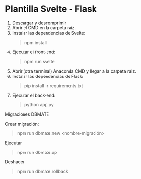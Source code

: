 # Plantilla Svelte - Flask

1. Descargar y descomprimir
2. Abrir el CMD en la carpeta raiz.
3. Instalar las dependencias de Svelte:
    > npm install
4. Ejecutar el front-end:
    > npm run svelte
5. Abrir (otra terminal) Anaconda CMD y llegar a la carpeta raiz.
6. Instalar las dependencias de Flask:
    > pip install -r requirements.txt
7. Ejecutar el back-end:
    > python app.py



Migraciones DBMATE

Crear migración:

  > npm run dbmate:new <nombre-migración>

Ejecutar

  > npm run dbmate:up

Deshacer

  > npm run dbmate:rollback